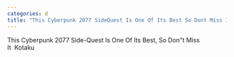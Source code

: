 ```yaml
---
categories: d
title: "This Cyberpunk 2077 SideQuest Is One Of Its Best So Dont Miss It  Kotaku"
---
```

This Cyberpunk 2077 Side-Quest Is One Of Its Best, So Don"t Miss It&nbsp;&nbsp;Kotaku